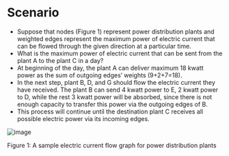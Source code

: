 # Scenario

- Suppose that nodes (Figure 1) represent power distribution plants and weighted edges represent the maximum power of electric current that can be flowed through the given direction at a particular time.
- What is the maximum power of electric current that can be sent from the plant A to the plant C in a day? 
- At beginning of the day, the plant A can deliver maximum 18 kwatt power as the sum of outgoing edges’ weights (9+2+7=18). 
- In the next step, plant B, D, and G should flow the electric current they have received. The plant B can send 4 kwatt power to E, 2 kwatt power to D, while the rest 3 kwatt power will be absorbed, since there is not enough capacity to transfer this power via the outgoing edges of B. 
- This process will continue until the destination plant C receives all possible electric power via its incoming edges.

![image](https://user-images.githubusercontent.com/74301873/217537586-32479819-12ee-4a13-b384-b4f19b8c318e.png)

Figure 1: A sample electric current flow graph for power distribution plants


